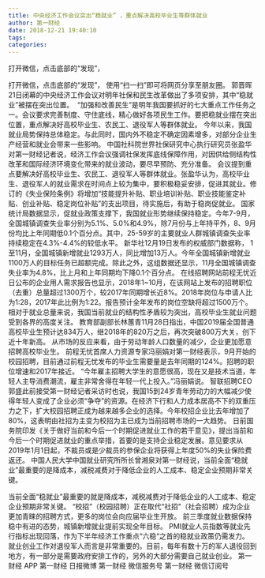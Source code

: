 ```yaml
---
title: 中央经济工作会议突出“稳就业” ，重点解决高校毕业生等群体就业
author: 第一财经
date: 2018-12-21 19:40:10
tags: 
categories: 
---
```

打开微信，点击底部的“发现”，
<!-- more -->
打开微信，点击底部的“发现”，
使用“扫一扫”即可将网页分享至朋友圈。
郭晋晖
21日闭幕的中央经济工作会议对明年社保和民生改革做出了多项安排，其中“稳就业”被摆在突出位置。
 “加强和改善民生”是明年我国要抓好的七大重点工作任务之一。会议要求完善制度、守住底线，精心做好各项民生工作。要把稳就业摆在突出位置，重点解决好高校毕业生、农民工、退役军人等群体就业。
今年以来，我国就业局势保持总体稳定。与此同时，国内外不稳定不确定因素增多，对部分企业生产经营和就业会带来一些影响。
中国社科院世界社保研究中心执行研究员张盈华对第一财经记者说，经济工作会议强调社保发挥底线保障作用，对因供给侧结构性改革和国际经济环境变化带来的就业波动，要尽早预防、充分准备。
会议提到重点要解决好高校毕业生、农民工、退役军人等群体就业。张盈华认为，高校毕业生、退役军人的就业需求在时间点上较为集中，要积极稳妥安排，促进其就业。修订的《失业保险条例》将增加“技能提升补贴、职业培训补贴、职业技能鉴定补贴、创业补贴、稳定岗位补贴”的支出项目，待实施后，有助于稳岗促就业。
国家统计局数据显示，促就业政策支撑下，我国就业形势继续保持稳定。今年7-9月，全国城镇调查失业率分别为5.1%、5.0%和4.9%，除7月份与上年持平外，8、9月份均比上年同期低0.1个百分点。其中，25-59岁的主要就业人群城镇调查失业率持续稳定在4.3%-4.4%的较低水平。
新华社12月19日发布的权威部门数据称， 1至11月，全国城镇新增就业1293万人，同比增加13万人。今年全国城镇新增就业1100万人的目标任务已超额完成。除此之外，这组数据还显示，11月全国城镇调查失业率为4.8%，比上月和上年同期均下降0.1个百分点。
在线招聘网站前程无忧近日公布的企业用人需求报告也显示，2018年1~10月，在该网站上发布的招聘职位（去重）总量超过1300万个，较2017年同期增长近8%。2018年岗位与申请人比为1:28，2017年此比例为1:22。报告预计全年发布的岗位空缺将超过1500万个。
相对于就业总量来说，我国当前就业的结构性矛盾较为突出，高校毕业生就业问题受到各界的高度关注。
教育部副部长林蕙青11月28日指出，中国2019届全国普通高校毕业生预计达834万人，继2018年的820万之后，再次突破800万大关，创下近十年新高。
从市场的反应来看，由于劳动年龄人口数量的减少，企业更加愿意招聘高校毕业生。
前程无忧首席人力资源专家冯丽娟对第一财经表示，9月开始的校园招聘，目前通过前程无忧发布的毕业生需要量是去年同期的124%。招聘的职位增速和2017年接近。
“今年雇主招聘大学生的意愿很高，现在又是技术当道，年轻人主导消费潮流，雇主非常舍得在年轻一代上投入。”冯丽娟说。
智联招聘CEO郭盛此前接受第一财经记者采访时也说，我国15到24岁青年劳动力的大幅减少使得年轻人变成了企业必须“争夺”的资源。在经济下行和人力成本居高不下的双重压力之下，扩大校园招聘正成为越来越多企业的选择。今年校招企业比去年增加了80%，这表明由社招为主变为校招为主已成为当前招聘市场的一大趋势。
日前国务院印发《关于做好当前和今后一个时期促进就业工作的若干意见》，提出当前和今后一个时期促进就业的重点举措，首要的是支持企业稳定发展。意见要求从2019年1月1日起，不裁员或是少裁员的参保企业将获得上年度50%的失业保险费返还。
中国人民大学中国就业研究所所长曾湘泉对第一财经说，当前全面“稳就业”最重要的是降成本，减税减费对于降低企业的人工成本、稳定企业预期非常关键。
 
 
当前全面“稳就业”最重要的就是降成本，减税减费对于降低企业的人工成本、稳定企业预期非常关键。
“校招”（校园招聘）正在取代“社招”（社会招聘）成为企业更加青睐的招聘方式，更多的岗位会向应届毕业生开放。
前三季度就业数据保持稳中有进的态势，城镇新增就业提前实现全年目标。
PMI就业人员指数等就业先行指标出现回落，作为下半年经济工作重点“六稳“之首的稳就业政策仍需发力。
就业创业工作对退役军人而言是非常重要的。目前，每年有数十万的军人退役回到地方，有一部分是需要政府安排工作的，另外的大部分需要自己就业创业。
第一财经
APP
第一财经
日报微博
第一财经
微信服务号
第一财经
微信订阅号

